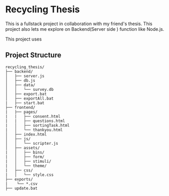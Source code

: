 # Recycling Thesis

This is a fullstack project in collaboration with my friend's thesis.
This project also lets me explore on Backend(Server side ) function like Node.js.

This project uses 


## Project Structure

```
recycling_thesis/
├── backend/
│   ├── server.js
│   ├── db.js
│   ├── data/
│   │   └── survey.db
│   ├── export.bat
│   ├── exportAll.bat
|   ├── start.bat
├── frontend/
|   ├── pages/
|   |   ├── consent.html
|   |   ├── questions.html
|   │   ├── sortingTask.html
|   │   └── thankyou.html
│   ├── index.html
│   ├── js/
│   │   └── scripter.js
│   ├── assets/
|   │   ├── bins/
|   │   ├── form/
|   │   ├── stimuli/
|   │   └── theme/
|   ├── css/
|   │   └── style.css
├── exports/
|    └── *.csv
├── update.bat
```